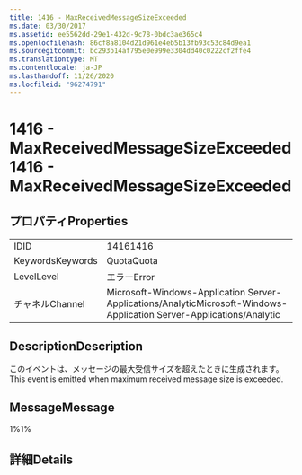```yaml
---
title: 1416 - MaxReceivedMessageSizeExceeded
ms.date: 03/30/2017
ms.assetid: ee5562dd-29e1-432d-9c78-0bdc3ae365c4
ms.openlocfilehash: 86cf8a8104d21d961e4eb5b13fb93c53c84d9ea1
ms.sourcegitcommit: bc293b14af795e0e999e3304dd40c0222cf2ffe4
ms.translationtype: MT
ms.contentlocale: ja-JP
ms.lasthandoff: 11/26/2020
ms.locfileid: "96274791"
---
```

# <a name="1416---maxreceivedmessagesizeexceeded"></a><span data-ttu-id="2eecb-102">1416 - MaxReceivedMessageSizeExceeded</span><span class="sxs-lookup"><span data-stu-id="2eecb-102">1416 - MaxReceivedMessageSizeExceeded</span></span>

## <a name="properties"></a><span data-ttu-id="2eecb-103">プロパティ</span><span class="sxs-lookup"><span data-stu-id="2eecb-103">Properties</span></span>  
  
|||  
|-|-|  
|<span data-ttu-id="2eecb-104">ID</span><span class="sxs-lookup"><span data-stu-id="2eecb-104">ID</span></span>|<span data-ttu-id="2eecb-105">1416</span><span class="sxs-lookup"><span data-stu-id="2eecb-105">1416</span></span>|  
|<span data-ttu-id="2eecb-106">Keywords</span><span class="sxs-lookup"><span data-stu-id="2eecb-106">Keywords</span></span>|<span data-ttu-id="2eecb-107">Quota</span><span class="sxs-lookup"><span data-stu-id="2eecb-107">Quota</span></span>|  
|<span data-ttu-id="2eecb-108">Level</span><span class="sxs-lookup"><span data-stu-id="2eecb-108">Level</span></span>|<span data-ttu-id="2eecb-109">エラー</span><span class="sxs-lookup"><span data-stu-id="2eecb-109">Error</span></span>|  
|<span data-ttu-id="2eecb-110">チャネル</span><span class="sxs-lookup"><span data-stu-id="2eecb-110">Channel</span></span>|<span data-ttu-id="2eecb-111">Microsoft-Windows-Application Server-Applications/Analytic</span><span class="sxs-lookup"><span data-stu-id="2eecb-111">Microsoft-Windows-Application Server-Applications/Analytic</span></span>|  
  
## <a name="description"></a><span data-ttu-id="2eecb-112">Description</span><span class="sxs-lookup"><span data-stu-id="2eecb-112">Description</span></span>  

 <span data-ttu-id="2eecb-113">このイベントは、メッセージの最大受信サイズを超えたときに生成されます。</span><span class="sxs-lookup"><span data-stu-id="2eecb-113">This event is emitted when maximum received message size is exceeded.</span></span>  
  
## <a name="message"></a><span data-ttu-id="2eecb-114">Message</span><span class="sxs-lookup"><span data-stu-id="2eecb-114">Message</span></span>  

 <span data-ttu-id="2eecb-115">1%</span><span class="sxs-lookup"><span data-stu-id="2eecb-115">1%</span></span>  
  
## <a name="details"></a><span data-ttu-id="2eecb-116">詳細</span><span class="sxs-lookup"><span data-stu-id="2eecb-116">Details</span></span>
